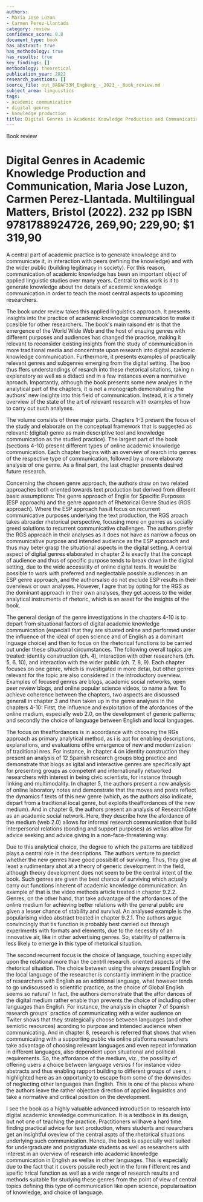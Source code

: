 ```yaml
---
authors:
- Maria Jose Luzon
- Carmen Perez-Llantada
category: review
confidence_score: 0.8
document_type: book
has_abstract: true
has_methodology: true
has_results: true
key_findings: []
methodology: theoretical
publication_year: 2022
research_questions: []
source_file: out_8ADAF33M_Engberg_-_2023_-_Book_review.md
subject_area: linguistics
tags:
- academic communication
- digital genres
- knowledge production
title: Digital Genres in Academic Knowledge Production and Communication
---
```


Book review

# Digital Genres in Academic Knowledge Production and Communication, Maria Jose Luzon, Carmen Perez-Llantada. Multilingual Matters, Bristol (2022). 232 pp ISBN 9781788924726,  269,90; 229,90; $\$ 1$ 319,90

A central part of academic practice is to generate knowledge and to communicate it, in interaction with peers (refining the knowledge) and with the wider public (building legitimacy in society). For this reason, communication of academic knowledge has been an important object of applied linguistic studies over many years. Central to this work is it to generate knowledge about the details of academic knowledge communication in order to teach the most central aspects to upcoming researchers.

The book under review takes this applied linguistics approach. It presents insights into the practice of academic knowledge communication to make it ccesible for other researchers. The book's main raisond etr is that the emergence of the World Wide Web and the host of ensuing genres with different purposes and audiences has changed the practice, making it relevant to reconsider existing insights from the study of communication in more traditional media and concentrate upon research into digital academic knowledge communication. Furthermore, it presents examples of practically relevant genres and subgenres emerging from the digital setting. The boo thus ffers understandings of resarch into these rhetorical sitations, taking n explanatory as well as a didacti and in a few instances even a normative aproach. Importantly, although the book presents some new analyes in the analytical part of the chapters, it is not a monograph demonstrating the authors' new insights into this field of communication. Instead, it is a timely overview of the state of the art of relevant research with examples of how to carry out such analyses.

The volume consists of three major parts. Chapters 1-3 present the focus of the study and elaborate on the conceptual framework that is suggested as relevant: (digital) genre as main descriptive tool and knowledge communication as the studied practice). The largest part of the book (sections 4-10) present different types of online academic knowledge communication. Each chapter begins with an overview of rearch into genres of the respective type of communication, followed by a more elaborate analysis of one genre. As a final part, the last chapter presents desired future research.

Concerning the chosen genre approach, the authors draw on two related approaches both oriented towards text production but derived from diferent basic assumptions: The genre approach of Englis for Specific Purposes (ESP approach) and the genre approach of Rhetorical Genre Studies (RGS approach). Where the ESP approach has it focus on recurrent communicative purposes underlying the text production, the RGS aroach takes abroader rhetorical perspective, focusing more on genres as socially greed solutions to recurrent communicative challenges. The authors prefer the RGS approach in their analyses as it does not have as narrow a focus on communicative purpose and intended audience as the ESP approach and thus may beter grasp the situational aspects in the digital setting. A central aspect of digital genres elaborated in chapter 2 is exactly that the concept of audience and thus of specific purpose tends to break down in the digital setting, due to the wide accessility of online digital texts. It would be possible to work with preferred and neglectable possble audiences in an ESP genre approach, and the authorsalso do not exclude ESP results in their overviews or own analyses. However, I agre that by opting for the RGS as the dominant approach in their own analyses, they get access to the wider analytical instruments of rhetoric, which is an asset for the insights of the book.

The general design of the genre investigations in the chapters 4-10 is to depart from situational factors of digital academic knowledge communication (especiall that they are situated online and performed under the influence of the ideal of open science and of English as a dominant lnguage choice) and then to focus on the rhetorical functions to be carried out under these situational circumstances. The following overall topics are treated: identity construction (ch. 4), interaction with other researchers (ch. 5, 6, 10), and interaction with the wider public (ch. 7, 8, 9). Each chapter focuses on one genre, which is investigated in more detai, but other genres relevant for the topic are also considered in the introductory overview. Examples of focused genres are blogs, academic social networks, open peer review blogs, and online popular science videos, to name a few. To achieve coherence between the chapters, two aspects are discussed generall in chapter 3 and then taken up in the genre analyses in the chapters 4-10: First, the influence and exploitation of the afordances of the online medium, especially web 2.0, on the development of generic patterns; and secondly the choice of language between English and local languages.

The focus on theaffordances is in accordance with choosing the RGs approach as primary analytical method, as i is apt for enabling descriptions, explanations, and evaluations ofthe emergence of new and modernization of traditional nres. For instance, in chapter 4 on identity construction they present an analysis of 12 Spanish research groups blog practice and demonstrate that blogs as igital and interactive genres are specifically apt for presenting groups as competent and internationally networked researchers with interest in being civic scientists, for instance through linking and multimodality. In chapter 5, the authors present a new analysis of online laboratory notes and demonstrate that the moves and posts reflect the dynamics f texts of this new genre (which, as the authors also indicate, depart from a traditional local genre, but exploits theaffordances of the new medium). And in chapter 6, the authors present an analysis of ResearchGate as an academic social network. Here, they describe how the afordance of the medium (web 2.0) allows for informal research communication that build interpersonal relations (bonding and support purposes) as wellas allow for advice seeking and advice giving in a non-face-threatening way.

Due to this analytical choice, the degree to which the patterns are tabilized plays a central role in the descriptions. The authors venture to predict whether the new genres have  good possibilit of surviving. Thus, they give at least a rudimentary shot at a theory of generic development in the field, although theory development does not seem to be the central intent of the book. Such genres are given the best chance of surviving which actually carry out functions inherent of academic knowledge communication. An example of that is the video methods article treated in chapter 9.2.2. Genres, on the other hand, that take advantage of the affordances of the online medium for achieving better relations with the general public are given a lesser chance of stability and survival. An analysed example is the popularising video abstract treated in chapter 9.2.1. The authors argue convincingly that tis function is probably best carried out through experiments with formats and elements, due to the necessity of an innovative air, like in other advertising genres. So, stability of patterns is less likely to emerge in this type of rhetorical situation.

The second recurrent focus is the choice of language, touching especially upon the relational more than the centrll research. oriented aspects of the rhetorical situation. The choice between using the always present English or the local language of the researcher is constantly imminent in the practice of researchers with English as an additional language, what however tends to go undiscussed in scientific practice, as the choice of Global English seems so natural' In fact, the authors demonstrate that the affor dances of the digital medium rather enable than prevents the choice of including other languages than English. For instance, the analysis in chapter 7 of Spanish research groups' practice of communicating with a wider audience on Twiter shows that they strategically choose between languages (and other semiotic resources) acording to purpose and intended audience when communicating. And in chapter 8, research is referred that shows that when communicating with a supporting public via online platforms researchers take advantage of choosing relevant languages and even repeat information in different languages, also dependent upon situational and political requirements. So, the affordance of the medium, viz., the possility of offering users a choice between language versios f for instance video abstracts and thus enabling rapport building to different groups of users, i highlighted here as an opportunity to escape from some of the downsides of neglecting other languages than English. This is one of the places where the authors leave the rather objective direction of applied linguistics and take a normative and critical position on the development.

I see the book as a highly valuable advanced introduction to research into digital academic knowledge communication. It is a textbook in its design, but not one of teaching the practice. Practitioners willhave a hard time finding practical advice for text production, whers students and reearchers get an insightful oveview of the central aspts of the rhetorical situations underlying such communication. Hence, the book is especially well suited for undergraduate and postgraduate students as well as researchers with interest in an overview of research into academic knowledge communication in English as wellas in other languages. This is especially due to the fact that it covers possile rech ject in the form f ifferent res and speific hrical function as well as a wide range of research results and methods suitable for studying these genres from the point of view of central topics defining this type of communication like open science, popularisation of knowledge, and choice of language.
